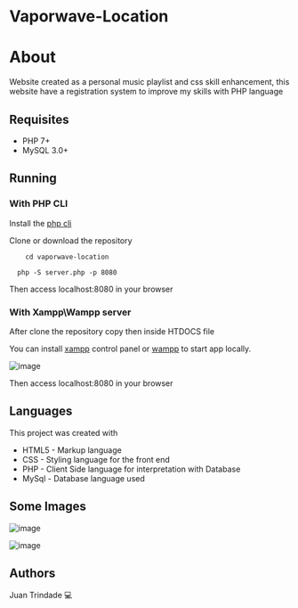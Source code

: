 # Vaporwave-Location


# About
Website created as a personal music playlist and css skill enhancement, this website have a registration system to improve my skills with PHP language

## Requisites

- PHP 7+
- MySQL 3.0+

## Running

### With PHP CLI

Install the [php cli](https://www.php.net/manual/en/install)

Clone or download the repository
``` npm
    cd vaporwave-location
```
```
  php -S server.php -p 8080
```

Then access localhost:8080 in your browser

### With Xampp\Wampp server

After clone the repository copy then inside HTDOCS file

You can install [xampp](https://www.apachefriends.org/pt_br/index.html) control panel or [wampp](https://www.wampserver.com/en/) to start app locally.

![image](https://user-images.githubusercontent.com/50644857/180243751-d52b61ea-9d66-4d22-a43e-2fb560411619.png)

Then access localhost:8080 in your browser

## Languages
This project was created with 
- HTML5 - Markup language
- CSS - Styling language for the front end
- PHP - Client Side language for interpretation with Database
- MySql - Database language used

## Some Images
![image](https://user-images.githubusercontent.com/50644857/182469754-6aeecc79-9a23-4f09-9a8e-17ed35dab204.png)

![image](https://user-images.githubusercontent.com/50644857/182469912-a5d512b6-a10c-417e-b647-d8f109e0a730.png)



## Authors
Juan Trindade :computer:
